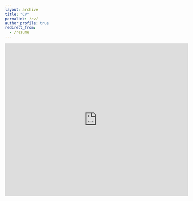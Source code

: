 ```yaml
---
layout: archive
title: "CV"
permalink: /cv/
author_profile: true
redirect_from:
  - /resume
---
```



<!---<embed src="https://joshuadhigbee.github.io/files/JoshuaDHigbee_CV_2022.pdf" type="application/pdf" width="600px" height="500px" />--->

<embed src="https://github.com/joshuadhigbee/joshuadhigbee.github.io/blob/master/files/CV_JDH_Trim.pdf" type="application/pdf" width="600px" height="500px" />
